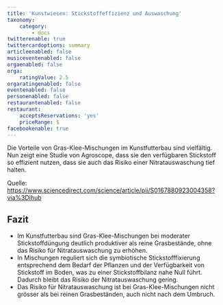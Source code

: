 ```yaml
---
title: 'Kunstwiesen: Stickstoffeffizienz und Auswaschung'
taxonomy:
    category:
        - docs
twitterenable: true
twittercardoptions: summary
articleenabled: false
musiceventenabled: false
orgaenabled: false
orga:
    ratingValue: 2.5
orgaratingenabled: false
eventenabled: false
personenabled: false
restaurantenabled: false
restaurant:
    acceptsReservations: 'yes'
    priceRange: $
facebookenable: true
---
```


Die Vorteile von Gras-Klee-Mischungen im Kunstfutterbau sind vielfältig. Nun zeigt eine Studie von Agroscope, dass sie den verfügbaren Stickstoff so effizient nutzen, dass sie auch das Risiko einer Nitratauswaschung tief halten.

Quelle: https://www.sciencedirect.com/science/article/pii/S0167880923004358?via%3Dihub

## Fazit
* Im Kunstfutterbau sind Gras-Klee-Mischungen bei moderater Stickstoffdüngung deutlich produktiver als reine Grasbestände, ohne das Risiko für Nitratauswaschung zu erhöhen.
* In Mischungen reguliert sich die symbiotische Stickstofffixierung entsprechend dem Bedarf der Pflanzen und der Verfügbarkeit von Stickstoff im Boden, was zu einer Stickstoffbilanz nahe Null führt. Dadurch bleibt das Risiko der Nitratauswaschung gering.
* Das Risiko für Nitratauswaschung ist bei Gras-Klee-Mischungen nicht grösser als bei reinen Grasbeständen, auch nicht nach dem Umbruch.

